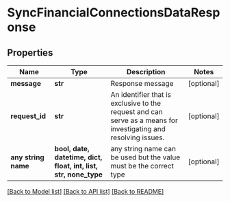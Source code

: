 # SyncFinancialConnectionsDataResponse


## Properties
Name | Type | Description | Notes
------------ | ------------- | ------------- | -------------
**message** | **str** | Response message | [optional] 
**request_id** | **str** | An identifier that is exclusive to the request and can serve as a means for investigating and resolving issues. | [optional] 
**any string name** | **bool, date, datetime, dict, float, int, list, str, none_type** | any string name can be used but the value must be the correct type | [optional]

[[Back to Model list]](../README.md#documentation-for-models) [[Back to API list]](../README.md#documentation-for-api-endpoints) [[Back to README]](../README.md)


